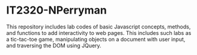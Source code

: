 # IT2320-NPerryman

This repository includes lab codes of basic Javascript concepts, methods, and functions to add interactivity to web pages. This includes such labs as a tic-tac-toe game, manipulating objects on a document with user input, and traversing the DOM using JQuery. 
